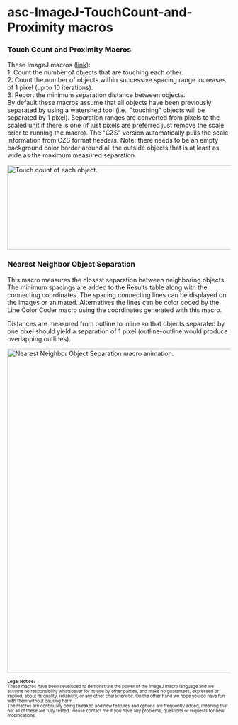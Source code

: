 # asc-ImageJ-TouchCount-and-Proximity macros

<h3>Touch Count and Proximity Macros</h3>
<p>These ImageJ macros (<a href="https://github.com/peterjlee/asc-ImageJ-TouchCount-and-Proximity" Title = "Applied Superconductivity Center Touch Count and Proximity Macro Directory" >link</a>):
<br />1: Count the number of objects that are touching each other<a href="https://fs.magnet.fsu.edu/~lee/asc/ImageJUtilities/ASC-Macros/LayerThickness/Minimum%20wall%20thickness%20macro_060816.pdf"></a>.
<br />2: Count the number of objects within successive spacing range increases of 1 pixel (up to 10 iterations).
<br />3: Report the minimum separation distance between objects.
<br />By default these macros assume that all objects have been previously separated by using a watershed tool (i.e.  &quot;touching&quot; objects will be separated by 1 pixel). Separation ranges are converted from pixels to the scaled unit if there is one (if just pixels are preferred just remove the scale prior to running the macro). The "CZS" version automatically pulls the scale information from CZS format headers. Note: there needs to be an empty background color border around all the outside objects that is at least as wide as the maximum measured separation.</p>

<p><img src="https://fs.magnet.fsu.edu/~lee/asc/ImageJUtilities/IA_Images/ProximityandTouchCount_Example_mplPlasma_anim573x190.gif" alt="Touch count of each object." width="572" height="190" /></p>

<h3>Nearest Neighbor Object Separation</h3>
<p>This macro measures the closest separation between neighboring objects. The minimum spacings are added to the Results table along with the connecting coordinates. The spacing connecting lines can be displayed on the images or animated. Alternatives the lines can be color coded by the Line Color Coder macro using the coordinates generated with this macro.</p>
<p>Distances are measured from outline to inline so that objects separated by one pixel should yield a separation of 1 pixel (outline-outline would produce overlapping outlines).</p>
<p><img src="https://fs.magnet.fsu.edu/~lee/asc/ImageJUtilities/IA_Images/2xNN-Sep_Lines_Anim_LegendBtm_wMenus_1097x464.gif" alt="Nearest Neighbor Object Separation macro animation." width="731" /></p>


<p><sub><sup>
 <strong>Legal Notice:</strong> <br />
These macros have been developed to demonstrate the power of the ImageJ macro language and we assume no responsibility whatsoever for its use by other parties, and make no guarantees, expressed or implied, about its quality, reliability, or any other characteristic. On the other hand we hope you do have fun with them without causing harm.
<br />
The macros are continually being tweaked and new features and options are frequently added, meaning that not all of these are fully tested. Please contact me if you have any problems, questions or requests for new modifications.
 </sup></sub>
</p>
